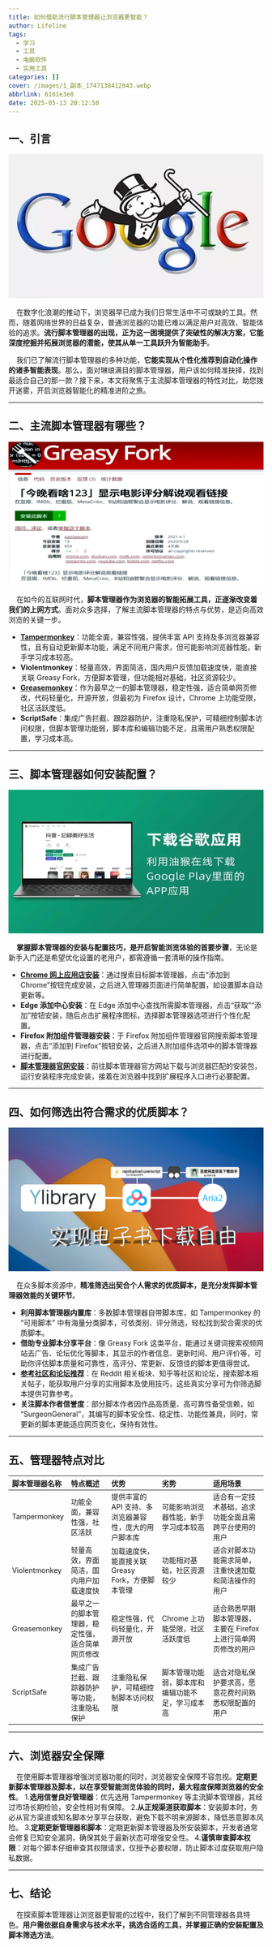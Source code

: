 ```yaml
---
title: 如何借助流行脚本管理器让浏览器更智能？
author: Lifeline
tags:
  - 学习
  - 工具
  - 电脑软件
  - 实用工具
categories: []
cover: /images/1_副本_1747138412043.webp
abbrlink: 6161e3e8
date: 2025-05-13 20:12:58
---
```

## 一、引言

![4_副本.jpg_1747138426659.jpeg](/images/4_%E5%89%AF%E6%9C%AC.jpg_1747138426659.jpeg)

&nbsp;&nbsp;&nbsp;&nbsp;在数字化浪潮的推动下，浏览器早已成为我们日常生活中不可或缺的工具。然而，随着网络世界的日益复杂，普通浏览器的功能已难以满足用户对高效、智能体验的追求。**流行脚本管理器的出现，正为这一困境提供了突破性的解决方案，它能深度挖掘并拓展浏览器的潜能，使其从单一工具跃升为智能助手**。

&nbsp;&nbsp;&nbsp;&nbsp;我们已了解流行脚本管理器的多种功能，**它能实现从个性化推荐到自动化操作的诸多智能表现**。那么，面对琳琅满目的脚本管理器，用户该如何精准抉择，找到最适合自己的那一款？接下来，本文将聚焦于主流脚本管理器的特性对比，助您拨开迷雾，开启浏览器智能化的精准进阶之旅。

---

## 二、主流脚本管理器有哪些？

![0_副本.png](/images/0_%E5%89%AF%E6%9C%AC.png)

&nbsp;&nbsp;&nbsp;&nbsp;在如今的互联网时代，**脚本管理器作为浏览器的智能拓展工具，正逐渐改变着我们的上网方式**。面对众多选择，了解主流脚本管理器的特点与优势，是迈向高效浏览的关键一步。

- **[Tampermonkey](https://zhuanlan.zhihu.com/p/28221024353 "Tampermonkey")**：功能全面，兼容性强，提供丰富 API 支持及多浏览器兼容性，且有自动更新脚本功能，满足不同用户需求，但可能影响浏览器性能，新手学习成本较高。
- **Violentmonkey**：轻量高效，界面简洁，国内用户反馈加载速度快，能直接关联 Greasy Fork，方便脚本管理，但功能相对基础，社区资源较少。
- **[Greasemonkey](https://www.zhanid.com/biancheng/3749.html "Greasemonkey")**：作为最早之一的脚本管理器，稳定性强，适合简单网页修改，代码轻量化，开源开放，但最初为 Firefox 设计，Chrome 上功能受限，社区活跃度低。
- **ScriptSafe**：集成广告拦截、跟踪器防护，注重隐私保护，可精细控制脚本访问权限，但脚本管理功能弱，脚本库和编辑功能不足，且需用户熟悉权限配置，学习成本高。

---

## 三、脚本管理器如何安装配置？

![3_副本_1747138419818.webp](/images/3_%E5%89%AF%E6%9C%AC_1747138419818.webp)

&nbsp;&nbsp;&nbsp;&nbsp;**掌握脚本管理器的安装与配置技巧，是开启智能浏览体验的首要步骤**，无论是新手入门还是希望优化设置的老用户，都需遵循一套清晰的操作指南。

- **[Chrome 网上应用店安装](https://blog.csdn.net/qq_39201211/article/details/146199386 "Chrome 网上应用店安装")**：通过搜索目标脚本管理器，点击“添加到 Chrome”按钮完成安装，之后进入管理器页面进行简单配置，如设置脚本自动更新等。
- **Edge 添加中心安装**：在 Edge 添加中心查找所需脚本管理器，点击“获取”“添加”按钮安装，随后点击扩展程序图标，选择脚本管理器选项进行个性化配置。
- **Firefox 附加组件管理器安装**：于 Firefox 附加组件管理器官网搜索脚本管理器，点击“添加到 Firefox”按钮安装，之后进入附加组件选项中的脚本管理器进行配置。
- **[脚本管理器官网安装](https://blog.csdn.net/weixin_43881375/article/details/140170406 "脚本管理器官网安装")**：前往脚本管理器官方网站下载与浏览器匹配的安装包，运行安装程序完成安装，接着在浏览器中找到扩展程序入口进行必要配置。

---

## 四、如何筛选出符合需求的优质脚本？

![5_副本.jpg_1747138433430.jpeg](/images/5_%E5%89%AF%E6%9C%AC.jpg_1747138433430.jpeg)

&nbsp;&nbsp;&nbsp;&nbsp;在众多脚本资源中，**精准筛选出契合个人需求的优质脚本，是充分发挥脚本管理器效能的关键环节**。

- **利用脚本管理器内置库**：多数脚本管理器自带脚本库，如 Tampermonkey 的 “可用脚本” 中有海量分类脚本，可依类别、评分筛选，轻松找到契合需求的优质脚本。
- **借助专业脚本分享平台**：像 Greasy Fork 这类平台，能通过关键词搜索视频网站去广告、论坛优化等脚本，其显示的作者信息、更新时间、用户评价等，可助你评估脚本质量和可靠性，高评分、常更新、反馈佳的脚本更值得尝试。
- **[参考社区和论坛推荐](https://greasyfork.org/zh-CN "参考社区和论坛推荐")**：在 Reddit 相关板块、知乎等社区和论坛，搜索脚本相关帖子，能获取用户分享的实用脚本及使用技巧，这些真实分享可为你筛选脚本提供可靠参考。
- **关注脚本作者信誉度**：部分脚本作者因作品高质量、高可靠性备受信赖，如 “SurgeonGeneral”，其编写的脚本安全性、稳定性、功能性兼具，同时，常更新的脚本更能适应网页变化，保持有效性。

---

## 五、管理器特点对比

| 脚本管理器名称 | 特点概述                                         | 优势                                                  | 劣势                                             | 适用场景                                                        |
| :------------- | :----------------------------------------------- | :---------------------------------------------------- | :----------------------------------------------- | :-------------------------------------------------------------- |
| Tampermonkey   | 功能全面，兼容性强，社区活跃                     | 提供丰富的 API 支持、多浏览器兼容性，庞大的用户脚本库 | 可能影响浏览器性能，新手学习成本较高             | 适合有一定技术基础，追求功能全面且需跨平台使用的用户            |
| Violentmonkey  | 轻量高效，界面简洁，国内用户加载速度快           | 加载速度快，能直接关联 Greasy Fork，方便脚本管理      | 功能相对基础，社区资源较少                       | 适合对脚本功能需求简单，注重快速加载和简洁操作的用户            |
| Greasemonkey   | 最早之一的脚本管理器，稳定性强，适合简单网页修改 | 稳定性强，代码轻量化，开源开放                        | Chrome 上功能受限，社区活跃度低                  | 适合熟悉早期脚本管理器，主要在 Firefox 上进行简单网页修改的用户 |
| ScriptSafe     | 集成广告拦截、跟踪器防护等功能，注重隐私保护     | 注重隐私保护，可精细控制脚本访问权限                  | 脚本管理功能弱，脚本库和编辑功能不足，学习成本高 | 适合对隐私保护要求高，愿意花费时间熟悉权限配置的用户            |

---

## 六、浏览器安全保障

&nbsp;&nbsp;&nbsp;&nbsp;在使用脚本管理器增强浏览器功能的同时，浏览器安全保障不容忽视。**定期更新脚本管理器及脚本，以在享受智能浏览体验的同时，最大程度保障浏览器的安全性**。
1.**选用信誉良好管理器**：优先选用 Tampermonkey 等主流脚本管理器，其经过市场长期检验，安全性相对有保障。
2.**从正规渠道获取脚本**：安装脚本时，务必从官方渠道或知名脚本分享平台获取，避免下载不明来源脚本，降低恶意脚本风险。
3.**定期更新管理器和脚本**：定期更新脚本管理器及所安装脚本，开发者通常会修复已知安全漏洞，确保其处于最新状态可增强安全性。
4.**谨慎审查脚本权限**：对每个脚本仔细审查其权限请求，仅授予必要权限，防止脚本过度获取用户隐私数据。

---

## 七、结论

&nbsp;&nbsp;&nbsp;&nbsp;在探索脚本管理器让浏览器更智能的过程中，我们了解到不同管理器各具特色。**用户需依据自身需求与技术水平，挑选合适的工具，并掌握正确的安装配置及脚本筛选方法**。

